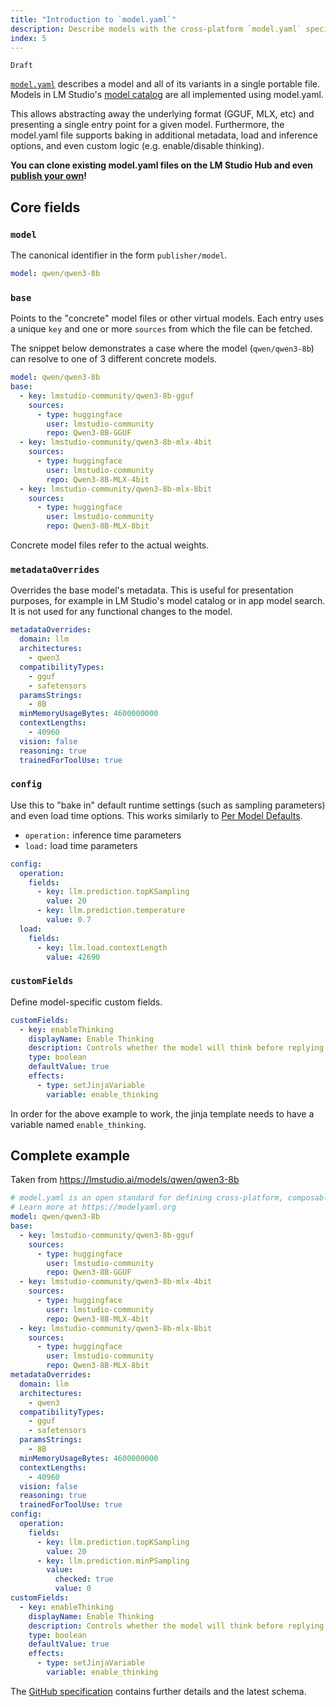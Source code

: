 ```yaml
---
title: "Introduction to `model.yaml`"
description: Describe models with the cross-platform `model.yaml` specification.
index: 5
---
```


`Draft`

[`model.yaml`](https://modelyaml.org) describes a model and all of its variants in a single portable file. Models in LM Studio's [model catalog](https://lmstudio.ai/models) are all implemented using model.yaml.

This allows abstracting away the underlying format (GGUF, MLX, etc) and presenting a single entry point for a given model. Furthermore, the model.yaml file supports baking in additional metadata, load and inference options, and even custom logic (e.g. enable/disable thinking).

**You can clone existing model.yaml files on the LM Studio Hub and even [publish your own](./modelyaml/publish)!**

## Core fields

### `model`

The canonical identifier in the form `publisher/model`.

```yaml
model: qwen/qwen3-8b
```

### `base`

Points to the "concrete" model files or other virtual models. Each entry uses a unique `key` and one or more `sources` from which the file can be fetched.

The snippet below demonstrates a case where the model (`qwen/qwen3-8b`) can resolve to one of 3 different concrete models.

```yaml
model: qwen/qwen3-8b
base:
  - key: lmstudio-community/qwen3-8b-gguf
    sources:
      - type: huggingface
        user: lmstudio-community
        repo: Qwen3-8B-GGUF
  - key: lmstudio-community/qwen3-8b-mlx-4bit
    sources:
      - type: huggingface
        user: lmstudio-community
        repo: Qwen3-8B-MLX-4bit
  - key: lmstudio-community/qwen3-8b-mlx-8bit
    sources:
      - type: huggingface
        user: lmstudio-community
        repo: Qwen3-8B-MLX-8bit
```

Concrete model files refer to the actual weights.

### `metadataOverrides`

Overrides the base model's metadata. This is useful for presentation purposes, for example in LM Studio's model catalog or in app model search. It is not used for any functional changes to the model.

```yaml
metadataOverrides:
  domain: llm
  architectures:
    - qwen3
  compatibilityTypes:
    - gguf
    - safetensors
  paramsStrings:
    - 8B
  minMemoryUsageBytes: 4600000000
  contextLengths:
    - 40960
  vision: false
  reasoning: true
  trainedForToolUse: true
```

### `config`

Use this to "bake in" default runtime settings (such as sampling parameters) and even load time options.
This works similarly to [Per Model Defaults](/docs/app/advanced/per-model).

- `operation:` inference time parameters
- `load:` load time parameters

```yaml
config:
  operation:
    fields:
      - key: llm.prediction.topKSampling
        value: 20
      - key: llm.prediction.temperature
        value: 0.7
  load:
    fields:
      - key: llm.load.contextLength
        value: 42690
```

### `customFields`

Define model-specific custom fields.

```yaml
customFields:
  - key: enableThinking
    displayName: Enable Thinking
    description: Controls whether the model will think before replying
    type: boolean
    defaultValue: true
    effects:
      - type: setJinjaVariable
        variable: enable_thinking
```

In order for the above example to work, the jinja template needs to have a variable named `enable_thinking`.

## Complete example

Taken from https://lmstudio.ai/models/qwen/qwen3-8b

```yaml
# model.yaml is an open standard for defining cross-platform, composable AI models
# Learn more at https://modelyaml.org
model: qwen/qwen3-8b
base:
  - key: lmstudio-community/qwen3-8b-gguf
    sources:
      - type: huggingface
        user: lmstudio-community
        repo: Qwen3-8B-GGUF
  - key: lmstudio-community/qwen3-8b-mlx-4bit
    sources:
      - type: huggingface
        user: lmstudio-community
        repo: Qwen3-8B-MLX-4bit
  - key: lmstudio-community/qwen3-8b-mlx-8bit
    sources:
      - type: huggingface
        user: lmstudio-community
        repo: Qwen3-8B-MLX-8bit
metadataOverrides:
  domain: llm
  architectures:
    - qwen3
  compatibilityTypes:
    - gguf
    - safetensors
  paramsStrings:
    - 8B
  minMemoryUsageBytes: 4600000000
  contextLengths:
    - 40960
  vision: false
  reasoning: true
  trainedForToolUse: true
config:
  operation:
    fields:
      - key: llm.prediction.topKSampling
        value: 20
      - key: llm.prediction.minPSampling
        value:
          checked: true
          value: 0
customFields:
  - key: enableThinking
    displayName: Enable Thinking
    description: Controls whether the model will think before replying
    type: boolean
    defaultValue: true
    effects:
      - type: setJinjaVariable
        variable: enable_thinking
```

The [GitHub specification](https://github.com/modelyaml/modelyaml) contains further details and the latest schema.
